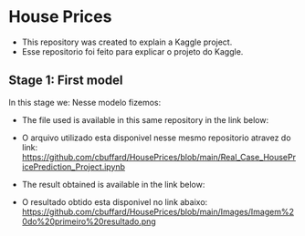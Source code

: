 # House Prices
- This repository was created to explain a Kaggle project.
- Esse repositorio foi feito para explicar o projeto do Kaggle.

## Stage 1: First model
In this stage we:
Nesse modelo fizemos:

- The file used is available in this same repository in the link below:
- O arquivo utilizado esta disponivel nesse mesmo repositorio atravez do link:
https://github.com/cbuffard/HousePrices/blob/main/Real_Case_HousePricePrediction_Project.ipynb

- The result obtained is available in the link below:
- O resultado obtido esta disponivel no link abaixo:
https://github.com/cbuffard/HousePrices/blob/main/Images/Imagem%20do%20primeiro%20resultado.png

